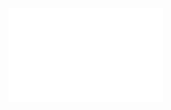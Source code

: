 <a href="https://github.com/frbk">
  <img align="center" width="49%" src="./header.svg" />
</a>
<br/>
<a href="https://github.com/frbk">
  <img align="center" width="49%" src="./iso_calendar.svg" />
</a>
